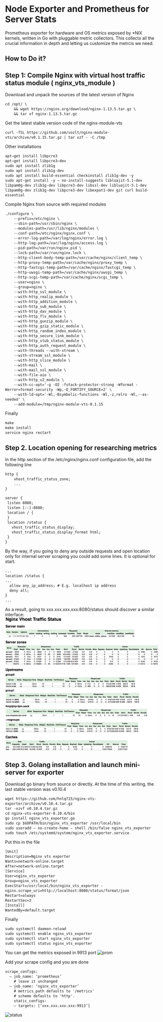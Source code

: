 # Node Exporter and Prometheus for Server Stats

Prometheus exporter for hardware and OS metrics exposed by *NIX kernels, written in Go with pluggable metric collectors. This collects all the crucial information in depth and letting us customize the metrcis we need.

How to Do it?
------

## Step 1: Compile Nginx with virtual host traffic status module ( nginx_vts_module )

Download and unpack the sources of the latest version of Nginx
```
cd /opt/ \
    && wget https://nginx.org/download/nginx-1.13.5.tar.gz \
    && tar xf nginx-1.13.5.tar.gz
```
Get the latest stable version code of the nginx-module-vts
```
curl -fSL https://github.com/vozlt/nginx-module-vts/archive/v0.1.15.tar.gz | tar xzf - -C /tmp
```

Other installations
```
apt–get install libpcre3
apt–get install libpcre3–dev
sudo apt install zlib1g
sudo apt install zlib1g-dev
sudo apt install build-essential checkinstall zlib1g-dev -y
sudo apt-get install -y — no-install-suggests libluajit-5.1-dev libpam0g-dev zlib1g-dev libpcre3-dev libssl-dev libluajit-5.1-dev libpam0g-dev zlib1g-dev libpcre3-dev libexpat1-dev git curl build-essential
```
Compile Nginx from source with required modules
```
./configure \
    --prefix=/etc/nginx \
    --sbin-path=/usr/sbin/nginx \
    --modules-path=/usr/lib/nginx/modules \
    --conf-path=/etc/nginx/nginx.conf \
    --error-log-path=/var/log/nginx/error.log \
    --http-log-path=/var/log/nginx/access.log \
    --pid-path=/var/run/nginx.pid \
    --lock-path=/var/run/nginx.lock \
    --http-client-body-temp-path=/var/cache/nginx/client_temp \
    --http-proxy-temp-path=/var/cache/nginx/proxy_temp \
    --http-fastcgi-temp-path=/var/cache/nginx/fastcgi_temp \
    --http-uwsgi-temp-path=/var/cache/nginx/uwsgi_temp \
    --http-scgi-temp-path=/var/cache/nginx/scgi_temp \
    --user=nginx \
    --group=nginx \
    --with-http_ssl_module \
    --with-http_realip_module \
    --with-http_addition_module \
    --with-http_sub_module \
    --with-http_dav_module \
    --with-http_flv_module \
    --with-http_gunzip_module \
    --with-http_gzip_static_module \
    --with-http_random_index_module \
    --with-http_secure_link_module \
    --with-http_stub_status_module \
    --with-http_auth_request_module \
    --with-threads --with-stream \
    --with-stream_ssl_module \
    --with-http_slice_module \
    --with-mail \
    --with-mail_ssl_module \
    --with-file-aio \
    --with-http_v2_module \
    --with-cc-opt='-g -O2 -fstack-protector-strong -Wformat -Werror=format-security -Wp,-D_FORTIFY_SOURCE=2' \
    --with-ld-opt='-Wl,-Bsymbolic-functions -Wl,-z,relro -Wl,--as-needed' \
    --add-module=/tmp/nginx-module-vts-0.1.15
```

Finally
```
make
make install
service nginx restart
```
## Step 2. Location opening for researching metrics
In the http section of the /etc/nginx/nginx.conf configuration file, add the following line
```
http {
    vhost_traffic_status_zone;
    ... 
}
```
```
server {
 listen 8080;
 listen [::]:8080;
 location / {
 }
 location /status {
   vhost_traffic_status_display;
   vhost_traffic_status_display_format html; 
 }
}
```
By the way, if you going to deny any outside requests and open location only for internal server scraping you could add some lines. It is optional for start.
```
...
location /status {
...
  allow any_ip_address; # E.g. localhost ip address
  deny all; 
}
...
```

As a result, going to xxx.xxx.xxx.xxx:8080/status should discover a similar interface:
![nginx_vts](./images/nginx_vts.png)



## Step 3. Golang installation and launch mini-server for exporter

Download go binary from source or directly. At the time of this writing, the last stable version was v0.10.4
```
wget https://github.com/hnlq715/nginx-vts-exporter/archive/v0.10.4.tar.gz
tar -xzvf v0.10.4.tar.gz
cd nginx-vts-exporter-0.10.4/bin
go install nginx_vts_exporter.go
sudo cp $GOPATH/bin/nginx_vts_exporter /usr/local/bin
sudo useradd — no-create-home — shell /bin/false nginx_vts_exporter
sudo touch /etc/systemd/system/nginx_vts_exporter.service
```
Put this in the file
```
[Unit]
Description=Nginx vts exporter  
Wants=network-online.target
After=network-online.target
[Service]
User=nginx_vts_exporter
Group=nginx_vts_exporter
ExecStart=/usr/local/bin/nginx_vts_exporter -nginx.scrape_uri=http://localhost:8080/status/format/json
Restart=always
RestartSec=3
[Install]
WantedBy=default.target
```
Finally
```
sudo systemctl daemon-reload
sudo systemctl enable nginx_vts_exporter
sudo systemctl start nginx_vts_exporter
sudo systemctl status nginx_vts_exporter
```
You can get the metrics exposed in 9913 port
![prom](./images/promethues_nginx_vts.png)



Add your scrape config and you are done 
```
scrape_configs:
  — job_name: ‘prometheus’
    # leave it unchanged
  — job_name: ‘nginx_vts_exporter’
    # metrics_path defaults to '/metrics'
    # scheme defaults to 'http'.
    static_configs:
    — targets: [‘xxx.xxx.xxx.xxx:9913’]
```

![status](./images/prometheus_status.png)
